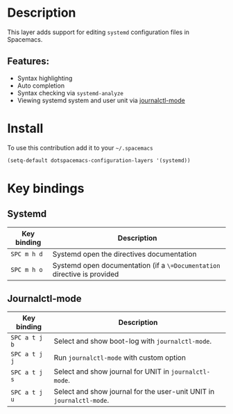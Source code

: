# Description

This layer adds support for editing `systemd` configuration files in
Spacemacs.

## Features:

-   Syntax highlighting
-   Auto completion
-   Syntax checking via `systemd-analyze`
-   Viewing systemd system and user unit via
    [journalctl-mode](https://github.com/SebastianMeisel/journalctl-mode)

# Install

To use this contribution add it to your `~/.spacemacs`

``` commonlisp
(setq-default dotspacemacs-configuration-layers '(systemd))
```

# Key bindings

## Systemd

| Key binding | Description                                                              |
|-------------|--------------------------------------------------------------------------|
| `SPC m h d` | Systemd open the directives documentation                                |
| `SPC m h o` | Systemd open documentation (if a `\=Documentation` directive is provided |

## Journalctl-mode

| Key binding   | Description                                                          |
|---------------|----------------------------------------------------------------------|
| `SPC a t j b` | Select and show boot-log with `journalctl-mode`.                     |
| `SPC a t j j` | Run `journalctl-mode` with custom option                             |
| `SPC a t j s` | Select and show journal for UNIT in `journalctl-mode`.               |
| `SPC a t j u` | Select and show journal for the user-unit UNIT in `journalctl-mode`. |
